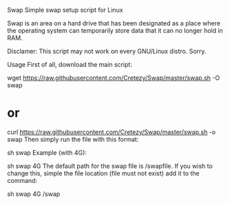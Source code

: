 Swap
Simple swap setup script for Linux

Swap is an area on a hard drive that has been designated as a place where the operating system can temporarily store data that it can no longer hold in RAM.

Disclamer: This script may not work on every GNU/Linux distro. Sorry.

Usage
First of all, download the main script:

wget https://raw.githubusercontent.com/Cretezy/Swap/master/swap.sh -O swap
# or
curl https://raw.githubusercontent.com/Cretezy/Swap/master/swap.sh -o swap
Then simply run the file with this format:

sh swap <size>
Example (with 4G):

sh swap 4G
The default path for the swap file is /swapfile. If you wish to change this, simple the file location (file must not exist) add it to the command:

sh swap 4G /swap
